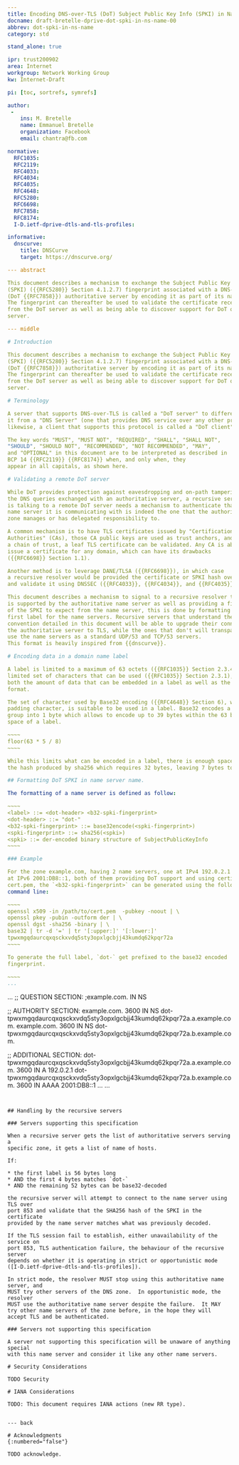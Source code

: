 ```yaml
---
title: Encoding DNS-over-TLS (DoT) Subject Public Key Info (SPKI) in Name Server name
docname: draft-bretelle-dprive-dot-spki-in-ns-name-00
abbrev: dot-spki-in-ns-name
category: std

stand_alone: true

ipr: trust200902
area: Internet
workgroup: Network Working Group
kw: Internet-Draft

pi: [toc, sortrefs, symrefs]

author:
 -
    ins: M. Bretelle
    name: Emmanuel Bretelle
    organization: Facebook
    email: chantra@fb.com

normative:
  RFC1035:
  RFC2119:
  RFC4033:
  RFC4034:
  RFC4035:
  RFC4648:
  RFC5280:
  RFC6698:
  RFC7858:
  RFC8174:
  I-D.ietf-dprive-dtls-and-tls-profiles:

informative:
  dnscurve:
    title: DNSCurve
    target: https://dnscurve.org/

--- abstract

This document describes a mechanism to exchange the Subject Public Key Info
(SPKI) ({{RFC5280}} Section 4.1.2.7) fingerprint associated with a DNS-over-TLS
(DoT {{RFC7858}}) authoritative server by encoding it as part of its name.
The fingerprint can thereafter be used to validate the certificate received
from the DoT server as well as being able to discover support for DoT on the
server.

--- middle

# Introduction

This document describes a mechanism to exchange the Subject Public Key Info
(SPKI) ({{RFC5280}} Section 4.1.2.7) fingerprint associated with a DNS-over-TLS
(DoT {{RFC7858}}) authoritative server by encoding it as part of its name.
The fingerprint can thereafter be used to validate the certificate received
from the DoT server as well as being able to discover support for DoT on the
server.

# Terminology

A server that supports DNS-over-TLS is called a "DoT server" to differentiate
it from a "DNS Server" (one that provides DNS service over any other protocol),
likewise, a client that supports this protocol is called a "DoT client"

The key words "MUST", "MUST NOT", "REQUIRED", "SHALL", "SHALL NOT",
"SHOULD", "SHOULD NOT", "RECOMMENDED", "NOT RECOMMENDED", "MAY",
and "OPTIONAL" in this document are to be interpreted as described in
BCP 14 {{RFC2119}} {{RFC8174}} when, and only when, they
appear in all capitals, as shown here.

# Validating a remote DoT server

While DoT provides protection against eavesdropping and on-path tampering of
the DNS queries exchanged with an authoritative server, a recursive server that
is talking to a remote DoT server needs a mechanism to authenticate that the
name server it is communicating with is indeed the one that the authority of the
zone manages or has delegated responsibility to.

A common mechanism is to have TLS certificates issued by "Certification
Authorities" (CAs), those CA public keys are used as trust anchors, and through
a chain of trust, a leaf TLS certificate can be validated. Any CA is able to
issue a certificate for any domain, which can have its drawbacks
({{RFC6698}} Section 1.1).

Another method is to leverage DANE/TLSA ({{RFC6698}}), in which case
a recursive resolver would be provided the certificate or SPKI hash over DNS
and validate it using DNSSEC ({{RFC4033}}, {{RFC4034}}, and {{RFC4035}}).

This document describes a mechanism to signal to a recursive resolver that DoT
is supported by the authoritative name server as well as providing a fingerprint
of the SPKI to expect from the name server, this is done by formatting a special
first label for the name servers. Recursive servers that understand the naming
convention detailed in this document will be able to upgrade their connection to
the authoritative server to TLS, while the ones that don't will transparently
use the name servers as a standard UDP/53 and TCP/53 servers.
This format is heavily inspired from {{dnscurve}}.

# Encoding data in a domain name label

A label is limited to a maximum of 63 octets ({{RFC1035}} Section 2.3.4) and has a
limited set of characters that can be used ({{RFC1035}} Section 2.3.1), limiting
both the amount of data that can be embedded in a label as well as the encoding
format.

The set of character used by Base32 encoding ({{RFC4648}} Section 6), without
padding character, is suitable to be used in a label. Base32 encodes a 5-bit
group into 1 byte which allows to encode up to 39 bytes within the 63 bytes
space of a label.

~~~~
floor(63 * 5 / 8)
~~~~

While this limits what can be encoded in a label, there is enough space to store
the hash produced by sha256 which requires 32 bytes, leaving 7 bytes to spare.

## Formatting DoT SPKI in name server name.

The formatting of a name server is defined as follow:

~~~~
<label> ::= <dot-header> <b32-spki-fingerprint>
<dot-header> ::= "dot-"
<b32-spki-fingerprint> ::= base32encode(<spki-fingerprint>)
<spki-fingerprint> ::= sha256(<spki>)
<spki> ::= der-encoded binary structure of SubjectPublicKeyInfo
~~~~

### Example

For the zone example.com, having 2 name servers, one at IPv4 192.0.2.1 and one
at IPv6 2001:DB8::1, both of them providing DoT support and using certificate
cert.pem, the `<b32-spki-fingerprint>` can be generated using the following
command line:

~~~~
openssl x509 -in /path/to/cert.pem  -pubkey -noout | \
openssl pkey -pubin -outform der | \
openssl dgst -sha256 -binary | \
base32 | tr -d '=' | tr '[:upper:]' '[:lower:]'
tpwxmgqdaurcqxqsckxvdq5sty3opxlgcbjj43kumdq62kpqr72a
~~~~

To generate the full label, `dot-` get prefixed to the base32 encoded
fingerprint.

~~~~
...
```

...
;; QUESTION SECTION:
;example.com.      IN      NS

;; AUTHORITY SECTION:
example.com. 3600  IN      NS      dot-tpwxmgqdaurcqxqsckxvdq5sty3opxlgcbjj43kumdq62kpqr72a.a.example.com.
example.com. 3600  IN      NS      dot-tpwxmgqdaurcqxqsckxvdq5sty3opxlgcbjj43kumdq62kpqr72a.b.example.com.

;; ADDITIONAL SECTION:
dot-tpwxmgqdaurcqxqsckxvdq5sty3opxlgcbjj43kumdq62kpqr72a.a.example.com. 3600 IN A 192.0.2.1
dot-tpwxmgqdaurcqxqsckxvdq5sty3opxlgcbjj43kumdq62kpqr72a.b.example.com. 3600 IN AAAA 2001:DB8::1
...
...
~~~~


## Handling by the recursive servers

### Servers supporting this specification

When a recursive server gets the list of authoritative servers serving a
specific zone, it gets a list of name of hosts.

If:

* the first label is 56 bytes long
* AND the first 4 bytes matches `dot-`
* AND the remaining 52 bytes can be base32-decoded

the recursive server will attempt to connect to the name server using TLS over
port 853 and validate that the SHA256 hash of the SPKI in the certificate
provided by the name server matches what was previously decoded.

If the TLS session fail to establish, either unavailability of the service on
port 853, TLS authentication failure, the behaviour of the recursive server
depends on whether it is operating in strict or opportunistic mode ([I-D.ietf-dprive-dtls-and-tls-profiles]).

In strict mode, the resolver MUST stop using this authoritative name server, and
MUST try other servers of the DNS zone.  In opportunistic mode, the resolver
MUST use the authoritative name server despite the failure.  It MAY
try other name servers of the zone before, in the hope they will
accept TLS and be authenticated.

### Servers not supporting this specification

A server not supporting this specification will be unaware of anything special
with this name server and consider it like any other name servers.

# Security Considerations

TODO Security

# IANA Considerations

TODO: This document requires IANA actions (new RR type).


--- back

# Acknowledgments
{:numbered="false"}

TODO acknowledge.
